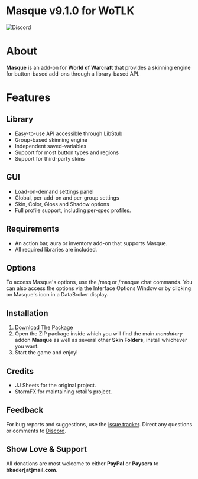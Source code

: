 # Masque v9.1.0 for WoTLK 

![Discord](https://img.shields.io/discord/795698054371868743?label=discord)

# About

**Masque** is an add-on for **World of Warcraft** that provides a skinning engine for button-based add-ons through a library-based API.

# Features

## Library

* Easy-to-use API accessible through LibStub
* Group-based skinning engine
* Independent saved-variables
* Support for most button types and regions
* Support for third-party skins

## GUI

* Load-on-demand settings panel
* Global, per-add-on and per-group settings
* Skin, Color, Gloss and Shadow options
* Full profile support, including per-spec profiles.

## Requirements

* An action bar, aura or inventory add-on that supports Masque.
* All required libraries are included.

## Options

To access Masque's options, use the /msq or /masque chat commands. You can also access the options via the Interface Options Window or by clicking on Masque's icon in a DataBroker display.

## Installation

1. [Download The Package](https://github.com/bkader/Masque-WoTLK/archive/refs/heads/main.zip)
2. Open the ZIP package inside which you will find the main _mandatory_ addon **Masque** as well as several other **Skin Folders**, install whichever you want.
3. Start the game and enjoy!

## Credits

* JJ Sheets for the original project.
* StormFX for maintaining retail's project.

## Feedback

For bug reports and suggestions, use the [issue tracker](https://github.com/bkader/Masque-WoTLK/issues). Direct any questions or comments to [Discord](https://discord.gg/a8z5CyS3eW).

## Show Love & Support

All donations are most welcome to either **PayPal** or **Paysera** to **bkader[at]mail.com**.
